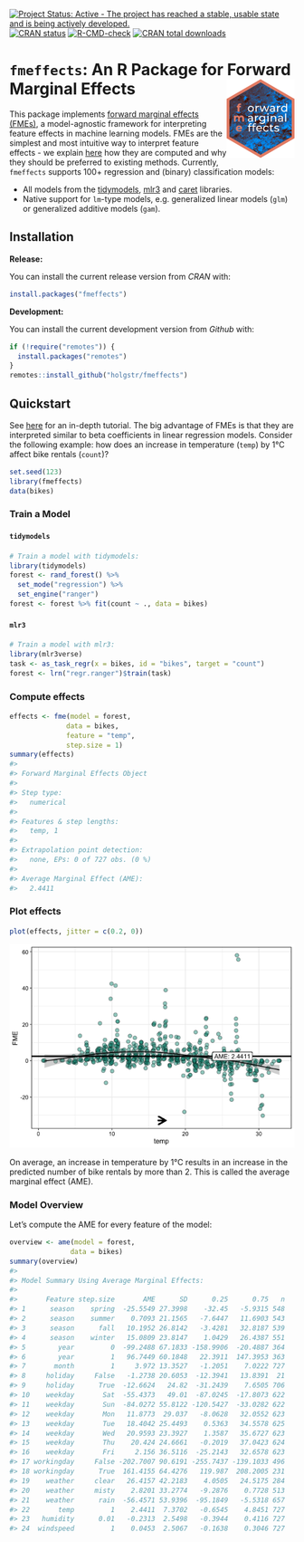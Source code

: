 
<!-- README.md is generated from README.Rmd. Please edit that file -->
<!-- badges: start -->

[![Project Status: Active - The project has reached a stable, usable
state and is being actively
developed.](https://www.repostatus.org/badges/latest/active.svg)](https://www.repostatus.org/#active)
[![CRAN
status](https://www.r-pkg.org/badges/version-last-release/fmeffects)](https://www.r-pkg.org/badges/version-last-release/fmeffects)
[![R-CMD-check](https://github.com/holgstr/fme/actions/workflows/R-CMD-check.yaml/badge.svg)](https://github.com/holgstr/fme/actions/workflows/R-CMD-check.yaml)
[![CRAN total
downloads](https://cranlogs.r-pkg.org/badges/grand-total/fmeffects)](https://cranlogs.r-pkg.org/badges/grand-total/fmeffects)
<!-- badges: end -->

# **`fmeffects`**: An R Package for Forward Marginal Effects <img src="man/figures/logo.png" align="right" alt="" width="120" />

This package implements [forward marginal effects
(FMEs)](https://arxiv.org/abs/2201.08837), a model-agnostic framework
for interpreting feature effects in machine learning models. FMEs are
the simplest and most intuitive way to interpret feature effects - we
explain
[here](https://holgstr.github.io/fmeffects/articles/fme_theory.html) how
they are computed and why they should be preferred to existing methods.
Currently, `fmeffects` supports 100+ regression and (binary)
classification models:

- All models from the
  [tidymodels](https://www.tidymodels.org/find/parsnip/),
  [mlr3](https://mlr3learners.mlr-org.com/) and
  [caret](https://topepo.github.io/caret/available-models.html)
  libraries.
- Native support for `lm`-type models, e.g. generalized linear models
  (`glm`) or generalized additive models (`gam`).

## Installation

**Release:**

You can install the current release version from *CRAN* with:

``` r
install.packages("fmeffects")
```

**Development:**

You can install the current development version from *Github* with:

``` r
if (!require("remotes")) {
  install.packages("remotes")
}
remotes::install_github("holgstr/fmeffects")
```

## Quickstart

See [here](https://holgstr.github.io/fmeffects/articles/fmeffects.html)
for an in-depth tutorial. The big advantage of FMEs is that they are
interpreted similar to beta coefficients in linear regression models.
Consider the following example: how does an increase in temperature
(`temp`) by 1°C affect bike rentals (`count`)?

``` r
set.seed(123)
library(fmeffects)
data(bikes)
```

### Train a Model

#### `tidymodels`

``` r
# Train a model with tidymodels:
library(tidymodels)
forest <- rand_forest() %>%
  set_mode("regression") %>%
  set_engine("ranger")
forest <- forest %>% fit(count ~ ., data = bikes)
```

#### `mlr3`

``` r
# Train a model with mlr3:
library(mlr3verse)
task <- as_task_regr(x = bikes, id = "bikes", target = "count")
forest <- lrn("regr.ranger")$train(task)
```

### 

### Compute effects

``` r
effects <- fme(model = forest,
              data = bikes,
              feature = "temp",
              step.size = 1)
summary(effects)
#> 
#> Forward Marginal Effects Object
#> 
#> Step type:
#>   numerical
#> 
#> Features & step lengths:
#>   temp, 1
#> 
#> Extrapolation point detection:
#>   none, EPs: 0 of 727 obs. (0 %)
#> 
#> Average Marginal Effect (AME):
#>   2.4411
```

### Plot effects

``` r
plot(effects, jitter = c(0.2, 0))
```

![](man/figures/unnamed-chunk-6-1.png)<!-- -->

On average, an increase in temperature by 1°C results in an increase in
the predicted number of bike rentals by more than 2. This is called the
average marginal effect (AME).

### Model Overview

Let’s compute the AME for every feature of the model:

``` r
overview <- ame(model = forest,
               data = bikes)
summary(overview)
#> 
#> Model Summary Using Average Marginal Effects:
#> 
#>       Feature step.size       AME      SD      0.25      0.75   n
#> 1      season    spring  -25.5549 27.3998    -32.45   -5.9315 548
#> 2      season    summer    0.7093 21.1565   -7.6447   11.6903 543
#> 3      season      fall   10.1952 26.8142   -3.4281   32.8187 539
#> 4      season    winter   15.0809 23.8147    1.0429   26.4387 551
#> 5        year         0  -99.2488 67.1833 -158.9906  -20.4887 364
#> 6        year         1   96.7449 60.1848   22.3911  147.3953 363
#> 7       month         1     3.972 13.3527   -1.2051    7.0222 727
#> 8     holiday     False   -1.2738 20.6053  -12.3941   13.8391  21
#> 9     holiday      True  -12.6624   24.82  -31.2439    7.6505 706
#> 10    weekday       Sat  -55.4373   49.01  -87.0245  -17.8073 622
#> 11    weekday       Sun  -84.0272 55.8122 -120.5427  -33.0282 622
#> 12    weekday       Mon   11.8773  29.037   -8.0628   32.0552 623
#> 13    weekday       Tue   18.4042 25.4493    0.5363   34.5578 625
#> 14    weekday       Wed   20.9593 23.3927    1.3587   35.6727 623
#> 15    weekday       Thu    20.424 24.6661   -0.2019   37.0423 624
#> 16    weekday       Fri     2.156 36.5116  -25.2143   32.6578 623
#> 17 workingday     False -202.7007 90.6191 -255.7437 -139.1033 496
#> 18 workingday      True  161.4155 64.4276   119.987  208.2005 231
#> 19    weather     clear   26.4157 42.2183    4.0505   24.5175 284
#> 20    weather     misty    2.8201 33.2774   -9.2876    0.7728 513
#> 21    weather      rain  -56.4571 53.9396  -95.1849   -5.5318 657
#> 22       temp         1    2.4411  7.3702   -0.6545    4.8451 727
#> 23   humidity      0.01   -0.2313  2.5498   -0.3944    0.4116 727
#> 24  windspeed         1    0.0453  2.5067   -0.1638    0.3046 727
```
